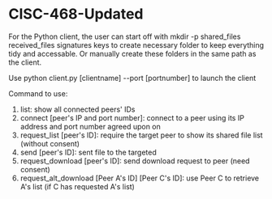 # CISC-468-Updated
For the Python client, the user can start off with mkdir -p shared_files received_files signatures keys to create necessary folder to keep everything tidy and accessable.
Or manually create these folders in the same path as the client.

Use python client.py [clientname] --port [portnumber] to launch the client

Command to use:
1. list: show all connected peers' IDs
2. connect [peer's IP and port number]: connect to a peer using its IP address and port number agreed upon on
3. request_list [peer's ID]: require the target peer to show its shared file list (without consent)
4. send [peer's ID]: sent file to the targeted 
5. request_download [peer's ID]: send download request to peer (need consent)
6. request_alt_download [Peer A's ID] [Peer C's ID]: use Peer C to retrieve A's list (if C has requested A's list)

